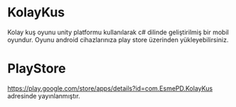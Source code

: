 # KolayKus

Kolay kuş oyunu unity platformu kullanılarak c# dilinde geliştirilmiş bir mobil oyundur. Oyunu android cihazlarınıza play store üzerinden yükleyebilirsiniz.

# PlayStore

https://play.google.com/store/apps/details?id=com.EsmePD.KolayKus adresinde yayınlanmıştır. 

